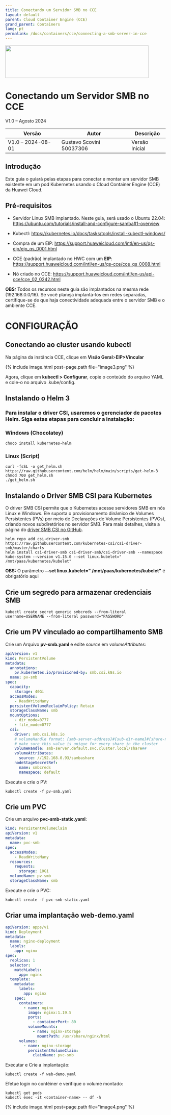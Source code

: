 ```yaml
---
title: Conectando um Servidor SMB no CCE
layout: default
parent: Cloud Container Engine (CCE)
grand_parent: Containers
lang: pt
permalink: /docs/containers/cce/connecting-a-smb-server-in-cce
---
```

<img width="450px" height="102px" src="https://console-static.huaweicloud.com/static/authui/20210202115135/public/custom/images/logo-en.svg">

# Conectando um Servidor SMB no CCE

V1.0 – Agosto 2024

| **Versão**        | **Autor**                | **Descrição**         |
| ----------------- | ---------------------    | --------------------- |
| V1.0 – 2024-08-01 | Gustavo Scovini 50037306 | Versão Inicial        |

## Introdução

Este guia o guiará pelas etapas para conectar e montar um servidor SMB existente em um pod Kubernetes usando o Cloud Container Engine (CCE) da Huawei Cloud.

## Pré-requisitos

- Servidor Linux SMB implantado. Neste guia, será usado o Ubuntu 22.04:
<https://ubuntu.com/tutorials/install-and-configure-samba#1-overview>

- Kubectl:
<https://kubernetes.io/docs/tasks/tools/install-kubectl-windows/>

- Compra de um EIP:
<https://support.huaweicloud.com/intl/en-us/qs-eip/eip_qs_0001.html>

- CCE (padrão) implantado no HWC com um **EIP**:
<https://support.huaweicloud.com/intl/en-us/qs-cce/cce_qs_0008.html>

- Nó criado no CCE:
<https://support.huaweicloud.com/intl/en-us/api-cce/cce_02_0242.html>

**OBS:** Todos os recursos neste guia são implantados na mesma
rede (192.168.0.0/16). Se você planeja implantá-los em redes
separadas, certifique-se de que haja conectividade adequada entre o servidor SMB e
o ambiente CCE.

# CONFIGURAÇÃO

## Conectando ao cluster usando kubectl

Na página da instância CCE, clique em **Visão Geral**\>**EIP\>Vincular**

{% include image.html post=page.path file="image3.png" %}

Agora, clique em **kubectl \> Configurar**, copie o conteúdo do arquivo YAML
e cole-o no arquivo .kube/config.

## Instalando o Helm 3

### Para instalar o driver CSI, usaremos o gerenciador de pacotes Helm. Siga estas etapas para concluir a instalação:

### Windows (Chocolatey)

```shell
choco install kubernetes-helm
```

### Linux (Script)

```shell
curl -fsSL -o get_helm.sh https://raw.githubusercontent.com/helm/helm/main/scripts/get-helm-3
chmod 700 get_helm.sh
./get_helm.sh
```

## Instalando o Driver SMB CSI para Kubernetes

O driver SMB CSI permite que o Kubernetes acesse servidores SMB em nós Linux e Windows. Ele suporta o provisionamento dinâmico de Volumes Persistentes (PVs) por meio de Declarações de Volume Persistentes (PVCs), criando novos subdiretórios no servidor SMB. Para mais detalhes, visite
a página do [driver SMB CSI no GitHub](https://github.com/kubernetes-csi/csi-driver-smb?tab=readme-ov-file).

```shell
helm repo add csi-driver-smb https://raw.githubusercontent.com/kubernetes-csi/csi-driver-smb/master/charts
helm install csi-driver-smb csi-driver-smb/csi-driver-smb --namespace kube-system --version v1.15.0 --set linux.kubelet=" /mnt/paas/kubernetes/kubelet"
```

**OBS:** O parâmetro **--set linux.kubelet="
/mnt/paas/kubernetes/kubelet"** é obrigatório aqui

## Crie um segredo para armazenar credenciais SMB

```shell
kubectl create secret generic smbcreds --from-literal username=USERNAME --from-literal password="PASSWORD"
```

## Crie um PV vinculado ao compartilhamento SMB

Crie um Arquivo **pv-smb.yaml** e edite *source* em *volumeAttributes*:

```yaml
apiVersion: v1
kind: PersistentVolume
metadata:
  annotations:
    pv.kubernetes.io/provisioned-by: smb.csi.k8s.io
  name: pv-smb
spec:
  capacity:
    storage: 40Gi
  accessModes:
    - ReadWriteMany
  persistentVolumeReclaimPolicy: Retain
  storageClassName: smb
  mountOptions:
    - dir_mode=0777
    - file_mode=0777
  csi:
    driver: smb.csi.k8s.io
    # volumeHandle format: {smb-server-address}#{sub-dir-name}#{share-name}
    # make sure this value is unique for every share in the cluster
    volumeHandle: smb-server.default.svc.cluster.local/share##
    volumeAttributes:
      source: //192.168.0.93/sambashare
    nodeStageSecretRef:
      name: smbcreds
      namespace: default
```

Execute e crie o PV:

```shell
kubectl create -f pv-smb.yaml
```

## Crie um PVC

Crie um arquivo **pvc-smb-static.yaml**:

```yaml
kind: PersistentVolumeClaim
apiVersion: v1
metadata:
  name: pvc-smb
spec:
  accessModes:
    - ReadWriteMany
  resources:
    requests:
      storage: 10Gi
  volumeName: pv-smb
  storageClassName: smb
```

Execute e crie o PVC:

```shell
kubectl create -f pvc-smb-static.yaml
```

## Criar uma implantação **web-demo.yaml**

```yaml
apiVersion: apps/v1
kind: Deployment
metadata:
  name: nginx-deployment
  labels:
    app: nginx
spec:
  replicas: 1
  selector:
    matchLabels:
      app: nginx
  template:
    metadata:
      labels:
        app: nginx
    spec:
      containers:
        - name: nginx
          image: nginx:1.19.5
          ports:
            - containerPort: 80
          volumeMounts:
            - name: nginx-storage
              mountPath: /usr/share/nginx/html
      volumes:
        - name: nginx-storage
          persistentVolumeClaim:
            claimName: pvc-smb
```

Executar e Crie a implantação:

```shell
kubectl create -f web-demo.yaml
```

Efetue login no contêiner e verifique o volume montado:

```shell
kubectl get pods
kubectl exec -it <container-name> -- df -h
```

{% include image.html post=page.path file="image4.png" %}
